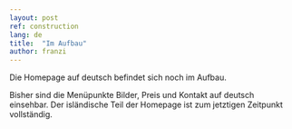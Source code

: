```yaml
---
layout: post
ref: construction
lang: de
title:  "Im Aufbau"
author: franzi
---
```

Die Homepage auf deutsch befindet sich noch im Aufbau. 

Bisher sind die Menüpunkte Bilder, Preis und Kontakt auf deutsch einsehbar. Der isländische Teil der Homepage ist zum jetztigen Zeitpunkt vollständig.
